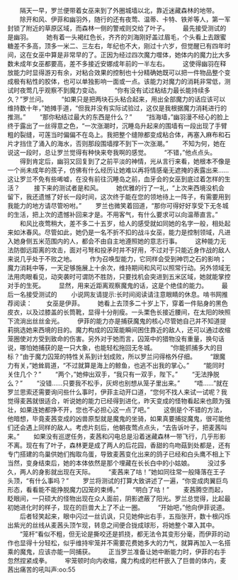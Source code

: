 　　隔天一早，罗兰便带着女巫来到了外圈城墙以北，靠近迷藏森林的地带。
　　除开和风、伊菲和幽羽外，随行的还有夜莺、温蒂、卡特、铁斧等人，第一军封锁了附近的草原区域，而森林一侧的警戒则交给了叶子。
　　最先接受测试的是幽羽。
　　她有着一头褐红色长，齐齐的刘海刚好盖过眉毛，个头看上去跟蜜糖差不多高，顶多一米二、三左右，年纪也不大，刚过十六岁，但觉醒已有四年时间，这在女巫中算是非常早的了。正因为经过四次魔力噬体，她体内的魔力比大多数未成年女巫都要高，差不多接近安娜成年前的一半左右。
　　这使得幽羽在释放能力时显得游刃有余，对粘合效果的控制也十分精确她既可以把一件物品整个变成极有粘性的胶体，也可以单独影响一面或一点。该能力对魔力的消耗非常低，测试时夜莺几乎观察不到魔力变动。
　　“你有没有试过粘结力最长能持续多久？”罗兰问。
　　“如果只是把两块石头粘合起来，用出全部魔力的话应该可以维持数十年，”她摊手道，“但我并没有实际试验过，这仅是我根据魔力消耗进行的推测。”
　　“那你粘结过最大的东西是什么？”
　　“挡海墙，”幽羽漫不经心的脸上终于露出了一丝得意之色，“一次涨潮时，沉睡岛升起来的围墙有一段出现了手臂粗的裂缝，可莲当时偏偏不在岛上。我把整个缝隙都变成粘合体，再塞入麻布和石片才挡住了涌入的海水，否则那段围墙撑不到下一次涨潮。”
　　不知为何，她在说这一段时，总让罗兰觉得有种快来夸我啊的感觉。
　　“不错，”他点点头。
　　得到肯定后，幽羽又回复到了之前平淡的神情，光从言行来看，她根本不像是一个尚未成年的孩子，仿佛有什么经历让她难以再将情感毫无遮掩的表露出来……这让罗兰不免有些唏嘘，在没有前往沉睡岛之前，血牙会的女巫到底过着怎样的生活？
　　接下来的测试者是和风。
　　她优雅的行了一礼，“上次来西境没机会留下，我还遗憾了好长一段时间，这次终于能在您的领地待上一阵子，有需要用到我能力的地方请尽管吩咐。”
　　罗兰也微笑着回道，“那你可得好好享受下无冬城的生活，把上次的遗憾补回来才是。不用客气，有什么要求可以向温蒂直言。”
　　和风比夜莺稍大，差不多二十五岁，给人的感受就如同她的名字一般，相处起来如沐春风。尽管如此，她仍是一名不折不扣的战斗女巫，能力是控制领域，凡进入她身侧五米范围内的人，都会不由自主地遵照她的意志行事。
　　这种能力无法防御远距离的攻击，面对弓弩和投矛时并不好用，不过对于只能近身作战的敌人来说几乎处于不败之地。
　　作为召唤型能力，它同样会受到神罚之石的影响；魔力消耗中等，一天足够施展上十余次，维持期间和风可以照常行动。另外领域无法用肉眼看见，动突袭时可谓防不胜防，只要找机会突进到五米区域，她就能掌控对手的生死。
　　显然，用来近距离观察魔鬼的话，这是个绝佳的能力。
　　最后一名接受测试的
　　小说网友请提示:长时间阅读请注意眼睛的休息。啃书网推荐阅读：
　　女巫是伊菲。
　　她看上去顶多二十岁上下，穿着一件贴身的黑色皮衣，以及过膝盖的长筒靴，显得十分削瘦。一头栗色长接近腰间，在太阳的映照下流淌出丝丝金光。
　　伊菲的能力亦是捕获魔鬼的核心尽管她自己并不知道提莉挑选她来西境的目的。魔力构成的囚笼能瞬间困住靠近的敌人，还可以通过收缩笼圈使对方受到致命的伤害。另外对于她而言，囚笼中的猎物没有重量，换句话说，哪怕她捕获的是一只大象，也能轻松拖回无冬城。
　　“你能抓捕多大的目标？”由于魔力囚笼的特性关系到计划成败，所以罗兰问得格外仔细。
　　“跟魔力有关，”她耸肩道，“不过就算是海上的鲸鱼，也逃不出我的掌心。”
　　“能同时关住几个？”
　　“两个，”她伸出双手，“我只有一双手，陛下。”
　　“无法挣脱么？”
　　“没错……只要我不松手，灰烬也别想从笼子里出来。”
　　“唔……”就在罗兰思索还需要询问些什么事时，伊菲主动开口道，“您何不找人来试一试呢？我觉得麦茜就很适合，听说她的能力已经得到进化，昨天变成的怪物看起来也颇为强壮，如果连她都挣不开，您也不必担心这一点了吧。”
　　这倒是个不错的方法，他暗想，毕竟麦茜变成的凶兽原型就是魔鬼的坐骑，如果真要捕捉魔鬼，很可能他们还会遇上同样的敌人。考虑片刻后，他朝夜莺点点头，“去告诉叶子，把麦茜叫来。”
　　如果没有巡逻任务，麦茜和闪电总是沿着迷藏森林一带飞行，几乎形影不离。现在有了叶子，森林更是成了两人的后花园，香甜的鸟吻菇到处都是，还有专门搭建的鸟巢供她们掏取鸟蛋，导致麦茜变化出来的鸽子已经和白头鹰不相上下当然，变身结束后，她的本体依然是那个埋藏在长长白中的小姑娘。
　　没过多久，两人的身影就出现在天际。
　　“麦茜来了咕！”她如同往常一般降落在王子头顶，“有什么事吗？”
　　罗兰将测试的打算大致讲述了一遍，“你变成肉翼巨鸟形态，看看能不能挣脱魔力囚笼的束缚。”
　　“明白了咕！”
　　麦茜腾空而起，眨眼间，一只硕大的怪物出现在众人面前，阴影遮蔽了阳光。罗兰总觉得，比起最初她进化时的样子，现在的巨兽大上了不止一圈。
　　“开始吧，”他向伊菲说道。
　　后者轻笑起来，眼中闪过一丝讥讽，只见她伸出右手，五指张开，数十根闪烁出紫光的丝线从麦茜头顶乍现，转息之间便合拢成球形，将她整个罩入其中。
　　“笼杆”看似不粗，但无论是撕咬还是抓挠，都无法令其变形分毫，而伊菲的动作也显得十分轻松，似乎维持牢笼并不需要花费她多大的力气，就算再加入一名搭乘的魔鬼，应该亦能一同捕获。
　　正当罗兰准备让她中断能力时，伊菲的右手忽然捏紧成拳。
　　牢笼顿时向内收缩，魔力构成的栏杆嵌入了巨兽的体内，麦茜出痛苦的吼叫声:oo:55
